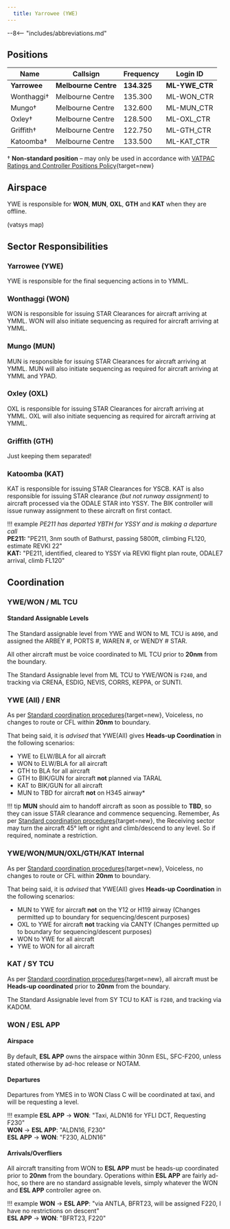 ```yaml
---
  title: Yarrowee (YWE)
---
```


--8<-- "includes/abbreviations.md"
## Positions

| Name | Callsign | Frequency | Login ID |
| ---- | -------- | --------- | -------- |
| **Yarrowee** | **Melbourne Centre** | **134.325** | **ML-YWE_CTR** |
| Wonthaggi† | Melbourne Centre | 135.300 | ML-WON_CTR |
| Mungo† | Melbourne Centre | 132.600 | ML-MUN_CTR |
| Oxley† | Melbourne Centre | 128.500 | ML-OXL_CTR |
| Griffith† | Melbourne Centre | 122.750 | ML-GTH_CTR |
| Katoomba† | Melbourne Centre | 133.500 | ML-KAT_CTR |

† **Non-standard position** – may only be used in accordance with [VATPAC Ratings and Controller Positions Policy](https://cdn.vatpac.org/documents/policy/Controller+Positions+and+Ratings+Policy+v5.2.pdf){target=new}

## Airspace

YWE is responsible for **WON**, **MUN**, **OXL**, **GTH** and **KAT** when they are offline.  

(vatsys map)

## Sector Responsibilities
### Yarrowee (YWE)
YWE is responsible for the final sequencing actions in to YMML.

### Wonthaggi (WON)
WON is responsible for issuing STAR Clearances for aircraft arriving at YMML. WON will also initiate sequencing as required for aircraft arriving at YMML.

### Mungo (MUN)
MUN is responsible for issuing STAR Clearances for aircraft arriving at YMML. MUN will also initiate sequencing as required for aircraft arriving at YMML and YPAD.

### Oxley (OXL)
OXL is responsible for issuing STAR Clearances for aircraft arriving at YMML. OXL will also initiate sequencing as required for aircraft arriving at YMML.

### Griffith (GTH)
Just keeping them separated!

### Katoomba (KAT)
KAT is responsible for issuing STAR Clearances for YSCB.  KAT is also responsible for issuing STAR clearance *(but not runway assignment)* to aircraft processed via the ODALE STAR into YSSY. The BIK controller will issue runway assignment to these aircraft on first contact.

!!! example
    *PE211 has departed YBTH for YSSY and is making a departure call*  
    **PE211:** "PE211, 3nm south of Bathurst, passing 5800ft, climbing FL120, estimate REVKI 22"  
    **KAT:** "PE211, identified, cleared to YSSY via REVKI flight plan route, ODALE7 arrival, climb FL120"

## Coordination

### YWE/WON / ML TCU
#### Standard Assignable Levels

The Standard assignable level from YWE and WON to ML TCU is `A090`, and assigned the ARBEY #, PORTS #, WAREN #, or WENDY # STAR.

All other aircraft must be voice coordinated to ML TCU prior to **20nm** from the boundary.

The Standard Assignable level from ML TCU to YWE/WON is `F240`, and tracking via CRENA, ESDIG, NEVIS, CORRS, KEPPA, or SUNTI.
### YWE (All) / ENR

As per [Standard coordination procedures](http://sops.vatpac.org/controller-skills/coordination/#enr-enr){target=new}, Voiceless, no changes to route or CFL within **20nm** to boundary.

That being said, it is *advised* that YWE(All) gives **Heads-up Coordination** in the following scenarios:  
- YWE to ELW/BLA for all aircraft  
- WON to ELW/BLA for all aircraft  
- GTH to BLA for all aircraft  
- GTH to BIK/GUN for aircraft **not** planned via TARAL  
- KAT to BIK/GUN for all aircraft  
- MUN to TBD for aircraft **not** on H345 airway*

!!! tip
    **MUN** should aim to handoff aircraft as soon as possible to **TBD**, so they can issue STAR clearance and commence sequencing. Remember, As per [Standard coordination procedures](http://sops.vatpac.org/controller-skills/coordination/#handoffs){target=new}, the Receiving sector may turn the aircraft 45° left or right and climb/descend to any level. So if required, nominate a restriction.

### YWE/WON/MUN/OXL/GTH/KAT Internal

As per [Standard coordination procedures](http://sops.vatpac.org/controller-skills/coordination/#enr-enr){target=new}, Voiceless, no changes to route or CFL within **20nm** to boundary.

That being said, it is *advised* that YWE(All) gives **Heads-up Coordination** in the following scenarios:  
- MUN to YWE for aircraft **not** on the Y12 or H119 airway (Changes permitted up to boundary for sequencing/descent purposes)  
- OXL to YWE for aircraft **not** tracking via CANTY (Changes permitted up to boundary for sequencing/descent purposes)  
- WON to YWE for all aircraft  
- YWE to WON for all aircraft  

### KAT / SY TCU
As per [Standard coordination procedures](http://sops.vatpac.org/controller-skills/coordination/#enr-tcu){target=new}, all aircraft must be **Heads-up coordinated** prior to **20nm** from the boundary.  

The Standard Assignable level from SY TCU to KAT is `F280`, and tracking via KADOM.

### WON / ESL APP
#### Airspace
By default, **ESL APP** owns the airspace within 30nm ESL, SFC-F200, unless stated otherwise by ad-hoc release or NOTAM.
#### Departures
Departures from YMES in to WON Class C will be coordinated at taxi, and will be requesting a level.

!!! example
    **ESL APP** -> **WON**: "Taxi, ALDN16 for YFLI DCT, Requesting F230"  
    **WON** -> **ESL APP**: "ALDN16, F230"  
    **ESL APP** -> **WON**: "F230, ALDN16"  

#### Arrivals/Overfliers
All aircraft transiting from WON to **ESL APP** must be heads-up coordinated prior to **20nm** from the boundary. Operations within **ESL APP** are fairly ad-hoc, so there are no standard assignable levels, simply whatever the WON and **ESL APP** controller agree on.

!!! example
    **WON** -> **ESL APP**: "via ANTLA, BFRT23, will be assigned F220, I have no restrictions on descent"  
    **ESL APP** -> **WON**: "BFRT23, F220"  